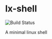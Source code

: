 # lx-shell

![Build Status](https://github.com/flyingsl0ths/lx-shell/actions/workflows/ci.yaml/badge.svg)

A minimal linux shell
